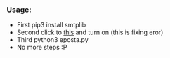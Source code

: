 ### Usage: 

- First pip3 install smtplib
- Second click to [this](https://www.google.com/settings/security/lesssecureapps) and turn on (this is fixing eror)
- Third python3 eposta.py
- No more steps :P
